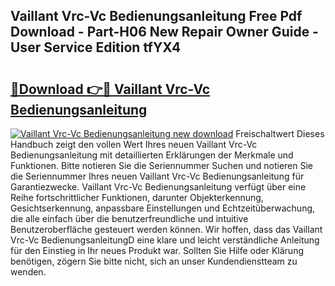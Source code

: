 ## Vaillant Vrc-Vc Bedienungsanleitung Free Pdf Download - Part-H06 New Repair Owner Guide - User Service Edition tfYX4

# <h2><a href="http://df5z9uz.blite.top/?on=Vaillant+Vrc-Vc+Bedienungsanleitung">🔗Download 👉🔴 Vaillant Vrc-Vc Bedienungsanleitung</a></h2>

[![Vaillant Vrc-Vc Bedienungsanleitung new download](https://i.imgur.com/lujVjoI.png)](http://df5z9uz.blite.top/?on=Vaillant+Vrc-Vc+Bedienungsanleitung)
Freischaltwert Dieses Handbuch zeigt den vollen Wert Ihres neuen Vaillant Vrc-Vc Bedienungsanleitung mit detaillierten Erklärungen der Merkmale und Funktionen. Bitte notieren Sie die Seriennummer Suchen und notieren Sie die Seriennummer Ihres neuen Vaillant Vrc-Vc Bedienungsanleitung für Garantiezwecke. Vaillant Vrc-Vc Bedienungsanleitung verfügt über eine Reihe fortschrittlicher Funktionen, darunter Objekterkennung, Gesichtserkennung, anpassbare Einstellungen und Echtzeitüberwachung, die alle einfach über die benutzerfreundliche und intuitive Benutzeroberfläche gesteuert werden können. Wir hoffen, dass das Vaillant Vrc-Vc BedienungsanleitungD eine klare und leicht verständliche Anleitung für den Einstieg in Ihr neues Produkt war. Sollten Sie Hilfe oder Klärung benötigen, zögern Sie bitte nicht, sich an unser Kundendienstteam zu wenden.
